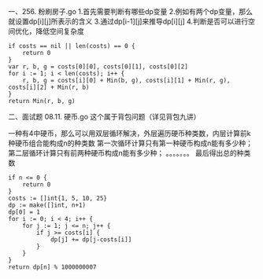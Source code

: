 一、256. 粉刷房子.go
1.首先需要判断有哪些dp变量
2.例如有两个dp变量，那么就设置dp[i][j]所表示的含义
3.通过dp[i-1][j]来推导dp[i][j]
4.判断是否可以进行空间优化，降低空间复杂度

	if costs == nil || len(costs) == 0 {
		return 0
	}
	var r, b, g = costs[0][0], costs[0][1], costs[0][2]
	for i := 1; i < len(costs); i++ {
		r, b, g = costs[i][0] + Min(b, g), costs[i][1] + Min(r, g), costs[i][2] + Min(r, b)
	}
	return Min(r, b, g)
	

二、面试题 08.11. 硬币.go
这个属于背包问题（详见背包九讲）

一种有4中硬币，那么可以用双层循环解决，外层遍历硬币种类数，内层计算前k种硬币组合能构成n的种类数
第一次循环计算只有第一种硬币构成n能有多少种；
第二层循环计算只有前两种硬币构成n能有多少种；
。。。。。。。
最后得出总的种类数

	if n <= 0 {
		return 0
	}
	costs := []int{1, 5, 10, 25}
	dp := make([]int, n+1)
	dp[0] = 1
	for i := 0; i < 4; i++ {
		for j := 1; j <= n; j++ {
			if j >= costs[i] {
				dp[j] += dp[j-costs[i]]
			}
		}
	}
	return dp[n] % 1000000007